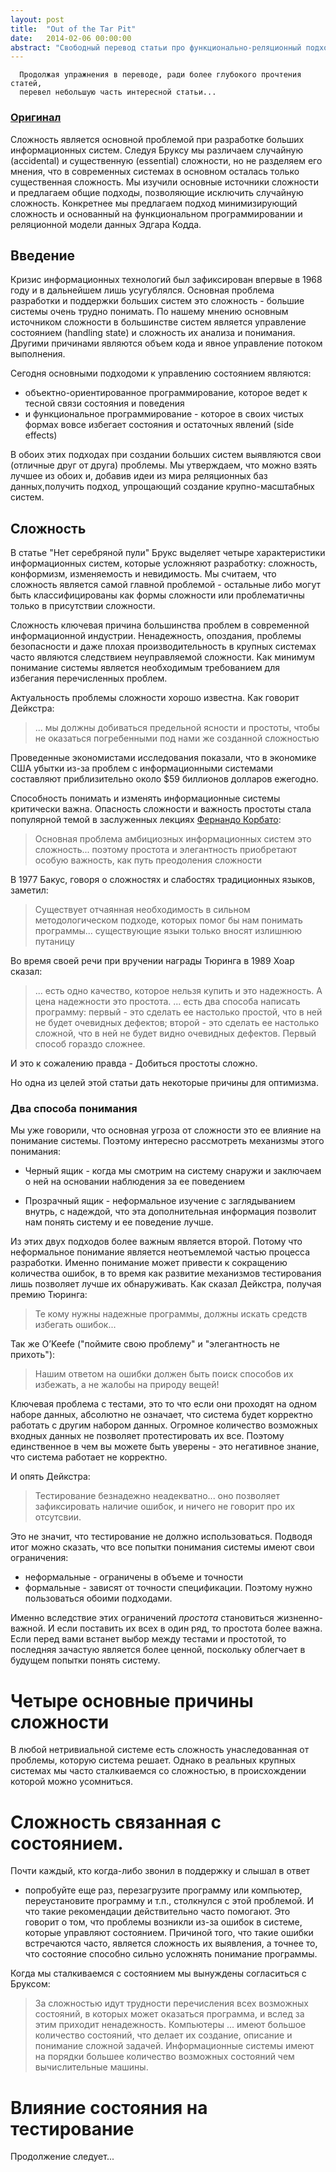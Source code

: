 ```yaml
---
layout: post
title:  "Out of the Tar Pit"
date:   2014-02-06 00:00:00
abstract: "Свободный перевод статьи про функционально-реляционный подход"
---
```


```
  Продолжая упражнения в переводе, ради более глубокого прочтения статей,
  перевел небольшую часть интересной статьи...
```

### [Оригинал](http://shaffner.us/cs/papers/tarpit.pdf)

Сложность является основной проблемой при разработке больших информационных систем.
Следуя Бруксу мы различаем случайную (accidental) и существенную  (essential) сложности,
но не разделяем его мнения, что в современных системах в основном осталась только существенная сложность.
Мы изучили основные источники сложности и предлагаем общие подходы, позволяющие исключить случайную
сложность. Конкретнее мы предлагаем подход минимизирующий сложность и основанный на функциональном программировании
и реляционной модели данных Эдгара Кодда.

## Введение

Кризис информационных технологий был зафиксирован впервые в 1968 году и в дальнейшем
лишь усугублялся. Основная проблема разработки и поддержки больших систем это сложность -
большие системы очень трудно понимать. По нашему мнению основным источником сложности
в большинстве систем является управление состоянием (handling state) и сложность их анализа и понимания.
Другими причинами являются объем кода и явное управление потоком выполнения.

Сегодня основными подходоми к управлению состоянием являются:

* объектно-ориентированное программирование, которое ведет к тесной связи состояния и поведения
* и функциональное программирование - которое в своих чистых формах вовсе избегает состояния
и остаточных явлений (side effects)

В обоих этих подходах при создании больших систем выявляются свои (отличные друг от друга) проблемы.
Мы утверждаем, что можно взять лучшее из обоих и, добавив идеи из мира реляционных баз данных,получить
подход, упрощающий создание крупно-масштабных систем.

## Сложность

В статье "Нет серебряной пули" Брукс выделяет четыре характеристики информационных
систем, которые усложняют разработку: сложность, конформизм, изменяемость и невидимость.
Мы считаем, что сложность является самой главной проблемой - остальные либо могут
быть классифицированы как формы сложности или проблематичны только в присутствии сложности.

Сложность ключевая причина большинства проблем в современной информационной индустрии.
Ненадежность, опоздания, проблемы безопасности и даже плохая производительность в крупных
системах часто являются следствием неуправляемой сложности.
Как минимум понимание системы является необходимым требованием для избегания перечисленных проблем.

Актуальность проблемы сложности хорошо известна. Как говорит Дейкстра:

> ... мы должны добиваться предельной ясности и простоты, чтобы не оказаться погребенными
> под нами же созданной сложностью

Проведенные экономистами исследования показали, что в экономике США убытки
из-за проблем с информационными системами составляют приблизительно около $59 биллионов
долларов ежегодно.

Способность понимать и изменять информационные системы критически важна.
Опасность сложности и важность простоты стала популярной темой в заслуженных лекциях
[Фернандо Корбато](http://en.wikipedia.org/wiki/Fernando_J._Corbat%C3%B3):

> Основная проблема амбициозных информационных систем это сложность...
> поэтому простота и элегантность приобретают особую важность, как путь преодоления сложности


В 1977 Бакус, говоря о сложностях и слабостях традиционных языков, заметил:

> Существует отчаянная необходимость в сильном методологическом подходе, которых
> помог бы нам понимать программы... существующие языки только вносят излишнюю путаницу

Во время своей речи при вручении награды Тюринга в 1989 Хоар сказал:

> ... есть одно качество, которое нельзя купить и это надежность. А цена надежности это простота.
> ... есть два способа написать программу: первый - это сделать ее настолько простой, что в ней не будет очевидных дефектов;
> второй - это сделать ее настолько сложной, что в ней не будет видно очевидных дефектов. Первый способ гораздо сложнее.

И это к сожалению правда - Добиться простоты сложно.

Но одна из целей этой статьи дать некоторые причины для оптимизма.

### Два способа понимания

Мы уже говорили, что основная угроза от сложности это ее влияние на понимание системы.
Поэтому интересно рассмотреть механизмы этого понимания:

* Черный ящик - когда мы смотрим на систему снаружи и заключаем о ней на основании
наблюдения за ее поведением

* Прозрачный ящик - неформальное изучение с заглядыванием внутрь, с надеждой, что эта дополнительная
информация позволит нам понять систему и ее поведение лучше.

Из этих двух подходов более важным является второй. Потому что неформальное понимание
является неотъемлемой частью процесса разработки. Именно понимание может привести к
сокращению количества ошибок, в то время как развитие механизмов тестирования лишь
позволяет лучше их обнаруживать. Как сказал Дейкстра, получая премию Тюринга:

>  Те кому нужны надежные программы, должны искать средств избегать ошибок...

Так же O’Keefe ("поймите свою проблему" и "элегантность не прихоть"):

> Нашим ответом на ошибки должен быть поиск способов их избежать, а не жалобы на природу вещей!

Ключевая проблема с тестами, это то что если они проходят на одном наборе данных,
абсолютно не означает, что система будет корректно работать с другим набором данных.
Огромное количество возможных входных данных не позволяет протестировать их все.
Поэтому единственное в чем вы можете быть уверены - это негативное знание, что система
работает не корректно.

И опять Дейкстра:

> Тестирование безнадежно неадекватно... оно позволяет зафиксировать наличие
> ошибок, и ничего не говорит про их отсутсвии.

Это не значит, что тестирование не должно использоваться. Подводя итог можно сказать,
что все попытки понимания системы имеют свои ограничения:
* неформальные - ограничены в объеме и точности
* формальные - зависят от точности спецификации.
Поэтому нужно пользоваться обоими подходами.

Именно вследствие этих ограничений *простота* становиться жизненно-важной.
И если поставить их всех в один ряд, то простота более важна.
Если перед вами встанет выбор между тестами и простотой, то последняя зачастую
является более ценной, поскольку облегчает в будущем попытки понять систему.

# Четыре основные причины сложности

В любой нетривиальной системе есть сложность унаследованная от проблемы,
которую система решает. Однако в реальных крупных системах мы часто сталкиваемся
со сложностью, в происхождении которой можно усомниться.

# Сложность связанная с состоянием.

Почти каждый, кто когда-либо звонил в поддержку и слышал в ответ
- попробуйте еще раз, перезагрузите программу или компьютер,
переустановите программу и т.п., столкнулся с этой проблемой.
И что такие рекомендации действительно
часто помогают. Это говорит о том, что проблемы возникли из-за ошибок в
системе, которые управляют состоянием. Причиной того, что такие ошибки
встречаются часто, является сложность их выявления, а точнее то, что
состояние способно сильно усложнять понимание программы.

Когда мы сталкиваемся с состоянием мы вынуждены согласиться с Бруксом:

> За сложностью идут трудности перечисления всех возможных состояний,
> в которых может оказаться программа, и вслед за этим приходит ненадежность.
> Компьютеры ... имеют большое количество состояний, что делает их создание, описание и понимание
> сложной задачей. Информационные системы имеют на порядки большее количество возможных
> состояний чем вычислительные машины.

# Влияние состояния на тестирование


Продолжение следует...
